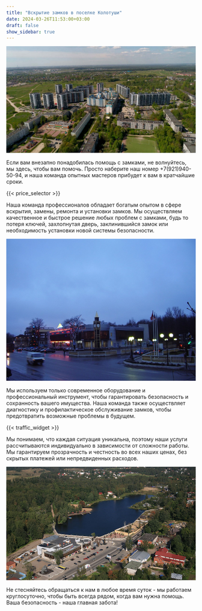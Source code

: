 ```yaml
---
title: "Вскрытие замков в поселке Колотуши"
date: 2024-03-26T11:53:00+03:00 
draft: false 
show_sidebar: true
---
```


![Установка замков в Колотушах](Kolotushy1.jpg)

Если вам внезапно понадобилась помощь с замками, не волнуйтесь, мы здесь, чтобы вам помочь. Просто наберите наш номер +7(921)940-50-94, и наша команда опытных мастеров прибудет к вам в кратчайшие сроки.

{{< price_selector >}}

Наша команда профессионалов обладает богатым опытом в сфере вскрытия, замены, ремонта и установки замков. Мы осуществляем качественное и быстрое решение любых проблем с замками, будь то потеря ключей, захлопнутая дверь, заклинившийся замок или необходимость установки новой системы безопасности.

![Установка замков в Колотушах](Kolotushy2.jpg)

Мы используем только современное оборудование и профессиональный инструмент, чтобы гарантировать безопасность и сохранность вашего имущества. Наша команда также осуществляет диагностику и профилактическое обслуживание замков, чтобы предотвратить возможные проблемы в будущем.

{{< traffic_widget >}}

Мы понимаем, что каждая ситуация уникальна, поэтому наши услуги рассчитываются индивидуально в зависимости от сложности работы. Мы гарантируем прозрачность и честность во всех наших ценах, без скрытых платежей или непредвиденных расходов.

![Установка замков в Колотушах](Kolotushy3.jpg)

Не стесняйтесь обращаться к нам в любое время суток - мы работаем круглосуточно, чтобы быть всегда рядом, когда вам нужна помощь. Ваша безопасность - наша главная забота!
